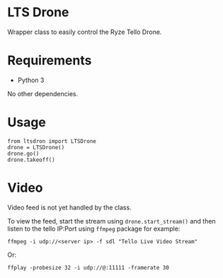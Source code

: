 # LTS Drone

Wrapper class to easily control the Ryze Tello Drone.

# Requirements

- Python 3

No other dependencies.

# Usage

    from ltsdron import LTSDrone
    drone = LTSDrone()
    drone.go()
    drone.takeoff()

# Video

Video feed is not yet handled by the class.

To view the feed, start the stream using `drone.start_stream()` and then listen to the tello IP:Port using `ffmpeg` package for example:

    ffmpeg -i udp://<server ip> -f sdl "Tello Live Video Stream"

Or:

    ffplay -probesize 32 -i udp://@:11111 -framerate 30